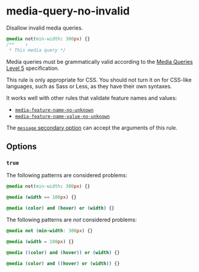 # media-query-no-invalid

Disallow invalid media queries.

<!-- prettier-ignore -->
```css
@media not(min-width: 300px) {}
/**    ↑
 * This media query */
```

Media queries must be grammatically valid according to the [Media Queries Level 5](https://www.w3.org/TR/mediaqueries-5/) specification.

This rule is only appropriate for CSS. You should not turn it on for CSS-like languages, such as Sass or Less, as they have their own syntaxes.

It works well with other rules that validate feature names and values:

- [`media-feature-name-no-unknown`](https://github.com/stylelint/stylelint/tree/15.10.1/lib/rules/media-feature-name-no-unknown/README.md)
- [`media-feature-name-value-no-unknown`](https://github.com/stylelint/stylelint/tree/15.10.1/lib/rules/media-feature-name-value-no-unknown/README.md)

The [`message` secondary option](https://github.com/stylelint/stylelint/tree/15.10.1/docs/user-guide/configure.md#message) can accept the arguments of this rule.

## Options

### `true`

The following patterns are considered problems:

<!-- prettier-ignore -->
```css
@media not(min-width: 300px) {}
```

<!-- prettier-ignore -->
```css
@media (width == 100px) {}
```

<!-- prettier-ignore -->
```css
@media (color) and (hover) or (width) {}
```

The following patterns are _not_ considered problems:

<!-- prettier-ignore -->
```css
@media not (min-width: 300px) {}
```

<!-- prettier-ignore -->
```css
@media (width = 100px) {}
```

<!-- prettier-ignore -->
```css
@media ((color) and (hover)) or (width) {}
```

<!-- prettier-ignore -->
```css
@media (color) and ((hover) or (width)) {}
```
